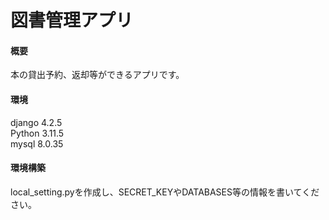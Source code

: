 # 図書管理アプリ

#### 概要
本の貸出予約、返却等ができるアプリです。

#### 環境
django 4.2.5  
Python 3.11.5  
mysql  8.0.35  

#### 環境構築
local_setting.pyを作成し、SECRET_KEYやDATABASES等の情報を書いてください。
